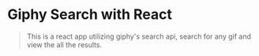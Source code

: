 # Giphy Search with React

> This is a react app utilizing giphy's search api, search for any gif and view the all the results.
